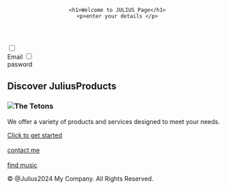 <!DOCTYPE html>
<html lang="en">
<head>
  <meta charset="UTF-8">
  <meta name="viewport" content="width=device-width, initial-scale=1.0">
  <title>Simple Landing Page</title>
</head>
<body>
<header>
 
    <h1>Welcome to JULIUS Page</h1>
    <p>enter your details </p>
</header>
  <main>
  <form>
    <input type="checkbox"id="box1">
    <label for="box1">
     <br> Email</label>
    <input type="checkbox"id="box2">
    <label for="box2"></br>
      pasword</label>
  </form>
  </main>

  <main>
    <section>
    <!--Show the landind page details-->
      <h2>Discover <b>Julius</b>Products</h2>
      <h3><img src="https://www.wildnatureimages.com/images/640/070620-014-The-Tetons.jpg" alt="The Tetons"></h3>
      <p>We offer a variety of products and services designed to meet your needs.</p>
      <a href="https://www.wildnatureimages.com/images/640/070620-014-The-Tetons.jpg">Click to get started</a>
      <nav>
        <br>
        <a href="0740584684">contact me</a>
      </br>
      <br>  <a href="tubidy.com">find music</a>
      </br>
      </nav>
    </section>
  </main>

  <footer>
    <p>&copy; @Julius2024 My Company. All Rights Reserved.</p>
  </footer>

</body>
</html>

